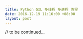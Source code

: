 ```yaml
---
title: Python GIL 多线程 多进程 协程
date: 2016-12-19 11:16:00 +08:00
layout: post
---
```


// to be continued...